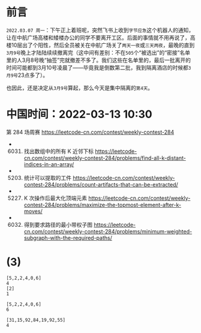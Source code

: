 
# 前言

`2022.03.07 周一`：下午正上着班呢，突然飞书上收到`字节应急`这个机器人的通知，让在中航广场高楼和矮楼办公的同学不要离开工区。后面的事情就不用再说了，高楼10层出了个阳性，然后全员被关在中航广场关了`两天一夜`或`三天两夜`，最晚的直到`3月9号`晚上才陆陆续续撤离完（这中间有差别：不在`505`个“被选出”的“密接”名单里的人3月8号晚“抽签”完就撤差不多了。我们这些在名单里的，最后一批离开的时间可能都到3月10号凌晨了——毕竟我是倒数第二批，我到隔离酒店的时候都`3月9号`23点多了）。

也因此，还是决定从`3月9号`算起，那么今天是集中隔离的`第4天`。

# 中国时间：2022-03-13 10:30

第 284 场周赛 https://leetcode-cn.com/contest/weekly-contest-284
- 6031. 找出数组中的所有 K 近邻下标 https://leetcode-cn.com/contest/weekly-contest-284/problems/find-all-k-distant-indices-in-an-array/
- 5203. 统计可以提取的工件 https://leetcode-cn.com/contest/weekly-contest-284/problems/count-artifacts-that-can-be-extracted/
- 5227. K 次操作后最大化顶端元素 https://leetcode-cn.com/contest/weekly-contest-284/problems/maximize-the-topmost-element-after-k-moves/
- 6032. 得到要求路径的最小带权子图 https://leetcode-cn.com/contest/weekly-contest-284/problems/minimum-weighted-subgraph-with-the-required-paths/

# (3)

```
[5,2,2,4,0,6]
4
[2]
1

[5,2,2,4,0,6]
6

[31,15,92,84,19,92,55]
4
```
